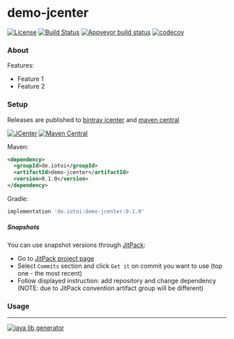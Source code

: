 # demo-jcenter
[![License](https://img.shields.io/badge/license-MIT-blue.svg?style=flat)](http://www.opensource.org/licenses/MIT)
[![Build Status](https://img.shields.io/travis/cnruby/demo-jcenter.svg?style=flat&branch=master)](https://travis-ci.org/cnruby/demo-jcenter)
[![Appveyor build status](https://ci.appveyor.com/api/projects/status/github/cnruby/demo-jcenter?svg=true)](https://ci.appveyor.com/project/cnruby/demo-jcenter)
[![codecov](https://codecov.io/gh/cnruby/demo-jcenter/branch/master/graph/badge.svg)](https://codecov.io/gh/cnruby/demo-jcenter)


### About



Features:
* Feature 1
* Feature 2

### Setup
 
Releases are published to [bintray jcenter](https://bintray.com/cnruby/gradle_java_jcenter/demo-jcenter/) and 
[maven central](https://maven-badges.herokuapp.com/maven-central/de.iotoi/demo-jcenter) 

[![JCenter](https://img.shields.io/bintray/v/cnruby/gradle_java_jcenter/demo-jcenter.svg?label=jcenter)](https://bintray.com/cnruby/gradle_java_jcenter/demo-jcenter/_latestVersion)
[![Maven Central](https://img.shields.io/maven-central/v/de.iotoi/demo-jcenter.svg?style=flat)](https://maven-badges.herokuapp.com/maven-central/de.iotoi/demo-jcenter)

Maven:

```xml
<dependency>
  <groupId>de.iotoi</groupId>
  <artifactId>demo-jcenter</artifactId>
  <version>0.1.0</version>
</dependency>
```

Gradle:

```groovy
implementation 'de.iotoi:demo-jcenter:0.1.0'
```

##### Snapshots

You can use snapshot versions through [JitPack](https://jitpack.io):

* Go to [JitPack project page](https://jitpack.io/#cnruby/demo-jcenter)
* Select `Commits` section and click `Get it` on commit you want to use (top one - the most recent)
* Follow displayed instruction: add repository and change dependency (NOTE: due to JitPack convention artifact group will be different)

### Usage

---
[![java lib generator](http://img.shields.io/badge/Powered%20by-%20Java%20lib%20generator-green.svg?style=flat-square)](https://github.com/xvik/generator-lib-java)